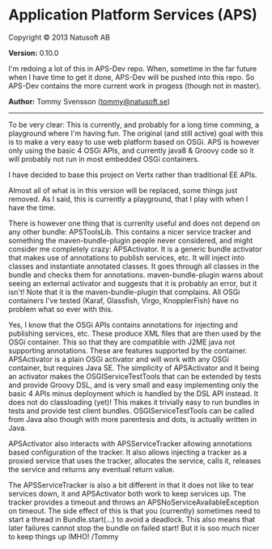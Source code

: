 # Application Platform Services (APS)

Copyright © 2013 Natusoft AB

__Version:__ 0.10.0

I'm redoing a lot of this in APS-Dev repo. When, sometime in the far future when I have time to get it done, APS-Dev will be pushed into this repo. So APS-Dev contains the more current work in progess (though not in master). 

__Author:__ Tommy Svensson (tommy@natusoft.se)

---

To be very clear: This is currently, and probably for a long time comming, a playground where I'm having fun. The original (and still active) goal with this is to make a very easy to use web platform based on OSGi. APS is however only using the basic 4 OSGi APIs, and currently java8 & Groovy code so it will probably not run in most embedded OSGi containers. 

I have decided to base this project on Vertx rather than traditional EE APIs.

Almost all of what is in this version will be replaced, some things just removed. As I said, this is currently a playground, that I play with when I have the time.

There is however one thing that is currenlty useful and does not depend on any other bundle: APSToolsLib. This contains a nicer service tracker and something the maven-bundle-plugin people never considered, and might consider me completely crazy: APSActivator. It is a generic bundle activator that makes use of annotations to publish services, etc. It will inject into classes and instantiate annotated classes. It goes through all classes in the bundle and checks them for annotations. maven-bundle-plugin warns about seeing an external activator and suggests that it is probably an error, but it isn't! Note that it is the maven-bundle-plugin that complains. All OSGi containers I've tested (Karaf, Glassfish, Virgo, KnopplerFish) have no problem what so ever with this. 

Yes, I know that the OSGi APIs contains annotations for injecting and publishing services, etc. These produce XML files that are then used by the OSGi container. This so that they are compatible with J2ME java not supporting annotations. These are features supported by the container. APSActivator is a plain OSGi activator and will work with any OSGi container, but requires Java SE. The simplicity of APSActivator and it being an activator makes the OSGIServiceTestTools that can be extended by tests and provide Groovy DSL, and is very small and easy implementing only the basic 4 APIs minus deployment which is handled by the DSL API instead. It does not do classloading (yet)! This makes it trivially easy to run bundles in tests and provide test client bundles. OSGIServiceTestTools can be called from Java also though with more parentesis and dots, is actually written in Java.

APSActivator also interacts with APSServiceTracker allowing annotations based configuration of the tracker. It also allows injecting a tracker as a proxied service that uses the tracker, allocates the service, calls it, releases the service and returns any eventual return value.   

The APSServiceTracker is also a bit different in that it does not like to tear services down, it and APSActivator both work to keep services up. The tracker provides a timeout and throws an APSNoServiceAvailableException on timeout. The side effect of this is that you (currently) sometimes need to start a thread in Bundle.start(...) to avoid a deadlock. This also means that later failures cannot stop the bundle on failed start! But it is soo much nicer to keep things up IMHO!
/Tommy
